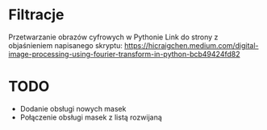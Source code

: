 # Filtracje
 Przetwarzanie obrazów cyfrowych w Pythonie
 Link do strony z objaśnieniem napisanego skryptu: https://hicraigchen.medium.com/digital-image-processing-using-fourier-transform-in-python-bcb49424fd82
# TODO
- Dodanie obsługi nowych masek 
- Połączenie obsługi masek z listą rozwijaną 